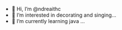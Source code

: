 - 👋 Hi, I’m @ndreaithc
- 👀 I’m interested in decorating and singing...
- 🌱 I’m currently learning java  ...

<!---
ndreaithc/ndreaithc is a ✨ special ✨ repository because its `README.md` (this file) appears on your GitHub profile.
You can click the Preview link to take a look at your changes.
--->

